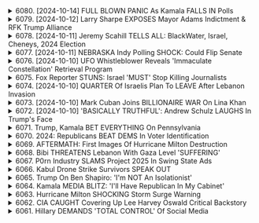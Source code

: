 <details>
<summary>6080. [2024-10-14] FULL BLOWN PANIC As Kamala FALLS IN Polls</summary><br>

<a href="https://www.youtube.com/watch?v=R8-JPe23gy4" target="_blank">
    <img src="https://img.youtube.com/vi/R8-JPe23gy4/maxresdefault.jpg" 
        alt="[Youtube]" width="200">
</a>

# FULL BLOWN PANIC As Kamala FALLS IN Polls

## 2024 選舉分析重點整理

以下就內容彙整出清晰、客觀的重點整理，使用正式用語並以條列格式呈現：

**一、 選民行為與趨勢**

*   **選民動態性：** 强调美国选民的意见并非固定不变，选民在每一次选举中都可能做出不同的投票选择。
*   **分裂票投票：** 反映越来越多的选民在不同层级（例如，总统、参院）投给不同政党的候选人，使得选举预估更加困难。
*   **身份政治與迎合：** 批评民主党傾向於基于选民的种族和族裔identity进行迎合，忽略了选民作为个体的多样化需求。
*   **種族身份政治：** 强调，民主黨過於依賴種族身份來爭取選票，忽略了個體選民的多样需求和关切。

**二、 選舉預測挑戰與偏見**

*   **民調誤差：** 担忧民调可能因为对2020年選舉結果的恐懼，而导致预测上的偏差。民調可能為了避免重蹈覆轍，而過度依賴過去的數據，导致预测結果失準。
*  **過度簡化選民：** 民調和政治分析常以過於簡化的方式描述選民，忽略了他們的複雜性。
*   **民調依賴歷史數據：** 質疑民調過度依賴過去的選舉結果，导致预测结果失準。

**三、 選舉策略與趨勢**

*   **共和黨的種族策略：** 指出共和黨若能在非裔選民中獲得顯著支持，將有機會在選舉中勝出。
*   **白人选票的重要性：** 強調白人选票仍是选举结果的关键，若共和黨能在白人选民中改善支持度，也能影響選舉結果。
*   **民主黨的族群迎合：** 批評民主黨傾向於迎合特定族群的選票，而忽略了選民的個別需求。

**四、 選舉分析總結**

*   **选举的不确定性：** 強調 2024 年選舉極具競爭性，結果難以預測。
*   **選民行为的复杂性：** 强调选民行为的复杂性，以及理解选民意愿的重要性。
*   **分裂票現象：** 反映了选民不再機械地按照政黨投票的情況，使得选举結果更難預測。
*   **選舉的健康意義：** 認為 選民的分裂投票現象，有助於加強民主進程，使選舉更具活力及意義。

**五、 對獨立媒體的呼籲**

*  **獨立媒體重要性：** 強調獨立媒體在提供客觀、多樣觀點方面的重要性。
*   **支持獨立媒體：** 呼籲觀眾支持獨立媒體，以確保媒體 diversity 及媒體自由。

希望以上整理對您有所幫助。
</details>

<details>
<summary>6079. [2024-10-12] Larry Sharpe EXPOSES Mayor Adams Indictment & RFK Trump Alliance</summary><br>

<a href="https://www.youtube.com/watch?v=F1echx8AGd0" target="_blank">
    <img src="https://img.youtube.com/vi/F1echx8AGd0/maxresdefault.jpg" 
        alt="[Youtube]" width="200">
</a>

# Larry Sharpe EXPOSES Mayor Adams Indictment & RFK Trump Alliance

## ラリー・シャープ ポッドキャスト内容 重点整理

**概要:** 独立系政治運動 AV24.org 代表 ラリー・シャープ氏のポッドキャスト内容の整理。RFK Jr.候補への影響、独立運動の役割、米国政治への影響に重点を置いています。

**1. アメリカ政治における独立系運動の影響力**

*   **メッセージの変更:** 独立系政治運動は、既存の二大政党（民主党・共和党）のメッセージに影響を与え、重要な問題を提起できる。特に今回の選挙では、RFK Jr.候補の影響で、健康問題や食糧問題への関心が高まっている。
*   **二大政党の改善:** 独立系運動は、既存の政治家たちにより良い政策を促し、より建設的な政治的対話を促す力がある。
*   **選挙結果への影響:** 独立運動は、直接的に選挙結果を変えることは難しいかもしれないが、結果に大きな影響を与える可能性があり、二大政党の候補が敗北する原因となる場合もある。

**2. ロバート・ケネディ・ジュニア(RFK Jr.)候補への影響**

*   **政治的アジェンダへの影響:** RFK Jr.が健康問題や食糧問題について積極的に語るようにしたのは、独立系運動の影響である。
*   **選挙戦略:** 独立系候補の存在が選挙結果に影響を与える可能性があり、二大政党の候補者が敗北する原因となる場合がある。
*   **既存政党への影響:** ジョー・スタイン氏の動きによって、ミシガン州でのハリス氏が苦戦していると主張。

**3. 独立系運動の役割と戦略**

*   **中間層への働きかけ:** 独立運動は、既存の二大政党に投票しない有権者層（無所属層）にアピールし、影響力を拡大させることを目指す。
*   **建設的対話の促進:** 独立系運動は既存政党間の対立を煽るのではなく、建設的な政治的対話を促し、より良い政策形成に貢献することを目指す。
*   **リバタリアン党との連携:** 独立系運動は、リバタリアン党などの他の独立系運動と協力し、影響力を高めることを目指す。

**4. AV24.org の活動概要**

*   **政策問題への取り組み:** AV24.orgは、様々な政策問題について調査・分析を行い、独自の視点を提供する。
*   **独立系運動の支援:** AV24.orgは、独立系運動を支援し、影響力を拡大させるための活動を行う。
*   **情報発信:** AV24.orgは、ウェブサイト、ソーシャルメディアなどを通じて、様々な情報を発信する。

**5. ラリー・シャープさんの情報**

*   **ウェブサイト:** AV24.org
*   **ソーシャルメディア:** YouTube、Facebook、Twitter (Google で「ラリー・シャープ」を検索。スペルミスに注意: 「E」付き)
*   **その他:** 70年代に活躍したプロレスラー「ラリー・シャープ(ホイール)」とは別人。
</details>

<details>
<summary>6078. [2024-10-11] Jeremy Scahill TELLS ALL: BlackWater, Israel, Cheneys, 2024 Election</summary><br>

<a href="https://www.youtube.com/watch?v=kVaVQxqxkNo" target="_blank">
    <img src="https://img.youtube.com/vi/kVaVQxqxkNo/maxresdefault.jpg" 
        alt="[Youtube]" width="200">
</a>

# Jeremy Scahill TELLS ALL: BlackWater, Israel, Cheneys, 2024 Election

## Breaking Points 讨论重点摘要 (文本内容)

**核心议题:** 巴以冲突、美国内政及民主党策略分析

**一、巴以冲突与人道主义危机**

*   **冲突现状:** 讨论聚焦于加沙地区持续的冲突，强调了人道主义危机和双方人员伤亡。
*   **信息审查与媒体责任:** 讨论强调了获取准确信息的重要性，并对主流媒體的潜在偏见进行了反思。
*   **国际责任与责任归属:**  强调了国际社会在解决冲突以及对平民保护方面的责任。

**二、美国国内政治与选举分析**

*   **特朗普的影响与支持者:** 深入分析了特朗普在选民群体中的持续吸引力，特别是那些感到被忽视和困境中的人群。 
*   **民主党策略的不足:** 指出民主党在吸引蓝领工人阶级和关注人道主义问题的选民方面的失误。
*   **选举责任与道德义务:** 讨论了选民的知情权，以及选民在决定支持的政治候选人时的道德考量。强调选民应基于个人信仰和道德准则做出选择，不应受到政治操纵。
*    **民主党对选举结果的反应**: 批评民主党在选举失败后倾向于将责任推卸给其他人（例如选举舞弊，选民选择等），而忽视自身策略的不足。
*   **对政治家责任的追问**: 强调政治家应为自身政策负责，并听取各方意见。 
*   **不同政治派别的共同点**: 强调不同政治观点的人们，都应该认真倾听对方的诉求和困境，寻求解决问题的方案。

**三、媒体与信息传播**

*   **信息真实性的重要性:** 讨论强调了核实信息来源，避免虚假信息传播的重要性。
*   **媒体的角色:** 媒体应以客观、公正的态度报道新闻，并承担起社会责任。
*   **倾听不同声音**: 强调倾听和理解不同政治观点和文化背景的人们的声音，才能更好地解决冲突和促进社会进步。

**四、 Breaking Points 节目推广**

*   **节目内容介绍**: Breaking Points 推出付费会员节目，提供每日完整的、未经裁剪的节目内容。
*   **节目参与方式**: 通过 breakingpoints.com 成为会员，即可收看完整节目和参与节目讨论。
*   **未来节目预告**: 介绍未来节目预告，及节目主持人在其他地方的活动。
</details>

<details>
<summary>6077. [2024-10-11] NEBRASKA Indy Polling SHOCK: Could Flip Senate</summary><br>

<a href="https://www.youtube.com/watch?v=5ShQaYeO8LM" target="_blank">
    <img src="https://img.youtube.com/vi/5ShQaYeO8LM/maxresdefault.jpg" 
        alt="[Youtube]" width="200">
</a>

# NEBRASKA Indy Polling SHOCK: Could Flip Senate

以下是針對文本的重點整理，以小節條列方式呈現，力求客觀與正式：

**一、主要參選者與選情概況**

*   **州級選情重點：** 關注在搖擺州的選情，尤其是人口遷移對選票版圖的影響。
*   **民主黨優勢：** 搖擺州的人口結構變化，特別是人口流入，可能利好民主黨選情。
*   **共和黨選情：** 特朗普的個人魅力可能有利於他提高選票，但需關注拉丁裔選民的支持度和中間選民的態度。

**二、搖擺州選情分析 (亞利桑那州、內華達州等)**

*   **人口遷移因素：** 搖摆州的選情受到人口流動的顯著影響。民主黨的論點為，可負擔的住房導致選民遷移到搖摆州，從而增加了民主黨選票。
*   **亞利桑那州：**
    *   拉美裔選民的投票意向：關注拉美裔選民，特别是墨西哥移民後代對民主黨和共和黨參選人的偏好。
    *   中間選民：強調中間選民的投票意向，以及對特朗普及其他候選人的態度。
*   **經濟因素:** 可負擔的住宅是影响搖擺州选情的关键。

**三、選民結構與中間派選民**

*   **分裂投票 (Split-Ticket Voting):**  
    *   分裂投票率低迷：2020年分裂投票率處於歷史低點，可能正在回升。
    *   選民模式：分析選民在不同層級選舉中的投票行為。
*   **中間派選民：**  
    *   中間派選民的偏好： 分析中間派選民傾向支持哪方。

**四、候選人分析**

*   **卡雷克（Lake）：** 某些選民對她評價不高。
*   **基奧（Gio）：**
    *   個人背景： 他個人的成長背景，可能更受到與他有相似經歷的選民的青睞。

**五、選情預測**

*   **搖擺州選情：**分析內華達州和亞利桑那州的可勝選程度，及與佛羅里達和德州的比較。
*   **特朗普的影響力：** 预估特朗普的得票率，以及對其他選情的影響程度。



希望這份整理能滿足你的需求，並提供清晰的重點。
</details>

<details>
<summary>6076. [2024-10-10] UFO Whistleblower Reveals 'Immaculate Constellation' Retrieval Program</summary><br>

<a href="https://www.youtube.com/watch?v=DybU9hZfTNo" target="_blank">
    <img src="https://img.youtube.com/vi/DybU9hZfTNo/maxresdefault.jpg" 
        alt="[Youtube]" width="200">
</a>

# UFO Whistleblower Reveals 'Immaculate Constellation' Retrieval Program

好的，以下為根據講者的內容整理的重點，使用正式用語和小節歸納，以條列格式呈現：

**一、不明飛行物 (UFO) / 不明空中現象 (UAP) 情報揭露與延遲**

*   **歷史背景:** 長期以來，美國政府對UFO/UAP資訊的揭露極為緩慢，甚至受到阻礙，例如在約翰·F·肯尼迪總統年代便出現相關干預的現象，以及後續CIA於1950 年代針對相關事件進行的情報收集與掩蓋行為。
*   **當前困境:** 儘管近來有所轉變，但信息公布進度仍然緩慢，甚至存在阻力，原因可能來自情報機構試圖避免暴露特殊存取項目（Special Access Programs）。
*   **政治干預:** 總統（如川普）及行政部門官員（如麥克·龐培歐）可能知悉UAP相關信息，但在公開方面受到限制，因為某些個人或機構認為，向公眾揭露此信息可能會產生不良影響。
*   **現任總統的風險：** 拜登總統被視作容易操縱的理想人選，因此情報機構可能避免向其透露敏感信息。

**二、延遲揭露的原因與策略**

*   **情報機構阻力：** 為了保護機密項目或掩蓋不法行為，情報機構可能積極阻礙UAP信息的公開。
*   **長期掩蓋：** 政府在數十年甚至更長時間內實行掩蓋策略，以避免公眾恐慌或維護國家安全。
*   **特殊存取項目：** 情報機構可能存在高度機密、僅限特定人士存取的項目，這些項目與UAP現象直接相關。
*   **政治操縱：** 政治領導人可能會出於自身政治目的而干擾UAP信息的公開。

**三、揭露進程與未來展望**

*   **國會行動：** 國會議員應要求行政部門公開UAP相關信息，並對掩蓋行為進行調查。
*   **總統職責：** 總統有責任向公眾披露UAP真相，並確保信息透明度。
*   **川普總統的建議：**  川普總統應履行法律義務，向公眾披露已知的所有 UAP 信息。
*   **歷史模式：** 長期掩蓋信息的趨勢表明，真相可能需要數十年才能浮出水面。

**四、政府掩蓋行為的推論**

*   **CIA 陰謀論：** 歷史上，CIA 經常被指控參與陰謀活動，例如在美國國內設置非法監控機構或與海外組織進行秘密合作。
*   **歷史事件：** 美國歷史上曾發生多起具有爭議性的事件，例如 USS Maine 號的爆炸事件，這些事件的真相至今仍備受爭議。

**五、信息獲取的困難性**

*   **時間延遲：** 政府掌握的信息可能需要數十年才能公之於眾。
*   **多層掩蓋：** 為了保護機密，情報機構可能會採取多層次的掩蓋策略。
*   **政治干預：** 政治領導人可能會出於自身政治目的而干擾信息獲取。

**總結:**

講者強調，政府長期以來對 UAP 信息的掩蓋，以及揭露進程中的種種阻力，揭示了對公眾知的真相可能需要很長時間才能水落石出。並呼籲國會議員和總統採取行動，確保信息透明度，讓美國人民了解真相。
</details>

<details>
<summary>6075. Fox Reporter STUNS: Israel 'MUST' Stop Killing Journalists</summary><br>

<a href="https://www.youtube.com/watch?v=8zEhyybsXCU" target="_blank">
    <img src="https://img.youtube.com/vi/8zEhyybsXCU/maxresdefault.jpg" 
        alt="[Youtube]" width="200">
</a>

# Fox Reporter STUNS: Israel 'MUST' Stop Killing Journalists


</details>

<details>
<summary>6074. [2024-10-10] QUARTER Of Israelis Plan To LEAVE After Lebanon Invasion</summary><br>

<a href="https://www.youtube.com/watch?v=oXUGl9MK8gs" target="_blank">
    <img src="https://img.youtube.com/vi/oXUGl9MK8gs/maxresdefault.jpg" 
        alt="[Youtube]" width="200">
</a>

# QUARTER Of Israelis Plan To LEAVE After Lebanon Invasion

## 以色列社會和政治局勢評析 (依據影片整理)

以下依據影片內容，整理以色列社會、政治和潛在危機的重點:

**一、社會分裂與動員危機**

*   **良心拒絕兵役人士的影響:** 以色列社會中日益增多的良心拒絕兵役人士 (佔人口25%-50%的可能性) 對國家安全構成威脅。 這些拒絕服役者不僅不為國防貢獻力量，還佔用國家資源並主導政治決策。
*   **社會動員能力下降:** 歷史上以色列社會能透過全民皆兵有效應對衝突，但目前社會分歧加劇且動員能力下降，對國家未來造成隱憂。
*   **生育率與人口結構：** 低出生率與人口結構問題 (大量拒絕兵役人口) 使得社會維持長期生存和發展能力受到挑戰，加劇社會不穩定因素。

**二、經濟與社會結構失衡**

*   **世俗群體為經濟支柱：** 以色列經濟主要依賴世俗群體，他們是經濟活動的真正推動力。
*   **福利依賴現象：** 某些族群主要依賴政府福利，並在政治上享有特定權益，長期而言對社會經濟造成負擔。
*   **經濟可持續性：** 這種不平衡的社會經濟結構讓人擔憂以色列社會的可持續發展能力，並加劇資源分配不均。

**三、政治與國際情勢的複雜性**

*   **雙重國籍人口與流動性：** 以色列擁有大量雙重國籍人口，具備更高的流動性，更容易尋找海外工作機會或移居國外。
*   **政治影響：** 特定政治人物（例如川普）的勝選可能加速以色列人才流失，進一步加劇社會矛盾。
*   **國際聯盟：** 以色列在死傷人數方面具備優勢，且在美國的默許下，能肆無忌惮地在區域内制造破坏。
*    **美國影響:** 美國對以色列的政策，以及國內對特朗普政策的回應會直接影響人才外流。
*   **與巴勒斯坦衝突：** 與巴勒斯坦衝突是長期存在的議題，但影片強調社會內部分裂才是更主要的問題。

**四、社會分歧與歷史比較**

*   **良心拒絕兵役與越戰:** 良心拒絕兵役的現象讓以色列社會聯想到越戰時期的美國，當時的社會也存在嚴重的分歧和抗戰運動。
*     **階級差異:** 社會分化加劇，特權階層得以逃避兵役，而勞動階層則不得不為國效力。
*   **美國歷史的借鑒：** 越戰對美國社會造成的創傷和分歧，為以色列提供了一個警示。

**五、對未來發展的擔憂**

*   **國家生存危機：** 在退役軍人減少、福利依賴人口增加的情況下，以色列能否在未來繼續生存下去，是一個嚴峻的挑戰。
*   **社會融合：** 如何彌合社會分歧，增強社會凝聚力，是解決以色列問題的关键所在。
*    **長期可持續性:** 由於國內社會結構失衡，以色列的長期可持續性令人擔憂。

總結來說, 影片認為以色列正面临著嚴峻的社會、經濟和政治挑戰，這些挑戰可能會危及国家的長期生存能力。
</details>

<details>
<summary>6073. [2024-10-10] Mark Cuban Joins BILLIONAIRE WAR On Lina Khan</summary><br>

<a href="https://www.youtube.com/watch?v=Kl73nLFZdw8" target="_blank">
    <img src="https://img.youtube.com/vi/Kl73nLFZdw8/maxresdefault.jpg" 
        alt="[Youtube]" width="200">
</a>

# Mark Cuban Joins BILLIONAIRE WAR On Lina Khan

## 重点摘要与分析：特朗普的经济政策、权力斗争与 2025 年税制法案

以下是对文段内容的整理、关键要点提取与分析，按逻辑小节划分：

**I. 特朗普政府的经济政策与支持者**

*   **支持关键群体：** 特朗普的竞选活动和政策主要迎合伊隆·马斯克（代表劳工权益的破坏者）等群体，并承诺延续 2017 年《减税与就业法案》（TCJA）的关键条款。
*   **政策倾向：** 特朗普政府倾向于支持经济利好企业、减税等政策，并可能在AI、加密货币、钢铁、工会和太阳能等领域进行税制调整。
*   **权力结构：**  批评称特朗普在之前的政权中没有充分雇佣足够多的支持者，尤其是拥有不同经济观点的支持者，导致政策执行可能受阻。

**II. 2025 年税制法案（TCJA）与未来经济战**

*   **核心问题：**  2025 年是 TCJA 的关键年份，届时或将面临大规模的政策调整与权力斗争。企业将积极争取延续减税政策。
*   **潜在冲突：**  共和党和民主党围绕税制政策存在分歧，特别是在蓝州（民主党执政的州）的税收问题上，共和党倾向于惩罚这些州，从而导致经济冲突。
*    **下院与上院的影响：** 由于在纽约和新泽西等地共和党支持率上升，这使得下院的共和党可能获得更多力量，导致税制政策调整，而上院可能受到更大程度的制约。

**III. 权力斗争与政治策略**

*   **党派分歧：**   共和党和民主党在关键的经济政策和税制改革上存在严重的党派分歧。
*    **策略：**   强调了共和党倾向于惩罚民主党执政的州，并以这种方式影响税收政策，以及这种策略可能对经济产生影响。

**IV.  未来经济政策的展望与风险评估**

*   **经济关键时期：**  未来十年（从 2025 年开始）是美国经济政策的关键时期，税制法案的调整将对 AI、加密货币、钢铁、工会、太阳能等领域产生重大影响。
*    **潜在风险：**  强调了税制问题是未来美国经济的风险所在，以及未来的政策调整将如何影响不同的产业和群体。

**V.  呼吁关注与行动**

*    **政策讨论：**  呼吁听众关注未来经济政策的讨论和改革。
*   **信息共享：**   鼓励观众支持独立媒体，关注 breakingpoints.com 上的信息和节目。

**总结：**

文段内容主要围绕特朗普的经济政策、未来的税制改革、权力斗争，以及 2025 年税制法案的影响展开。 文段强调了 2025 年将是美国经济政策的关键年份，并呼吁公众关注和参与未来的政策讨论。
</details>

<details>
<summary>6072. [2024-10-10] 'BASICALLY TRUTHFUL': Andrew Schulz LAUGHS In Trump's Face</summary><br>

<a href="https://www.youtube.com/watch?v=4jaJHr64oFM" target="_blank">
    <img src="https://img.youtube.com/vi/4jaJHr64oFM/maxresdefault.jpg" 
        alt="[Youtube]" width="200">
</a>

# 'BASICALLY TRUTHFUL': Andrew Schulz LAUGHS In Trump's Face

## 川普 & 哈里斯 選舉策略深度解讀：重點摘要

本篇内容為播客/影片节选的文本，主要分析了美國大选（暗示为 2024年）中，川普和哈里斯阵营的选举策略。以下为重点整理：

**一、 選舉策略核心：目標人口群體的聚焦**

*   **川普陣營:** 強烈針對**年輕男性**，視其為潛在投票群。分析顯示，年輕男性比例上而言更加保守。
*   **哈里斯陣營:** 傳統上仰賴頻繁投票的選民，但在選舉投票率較低的人群中落後。

**二、 策略應用：多元化傳播渠道的運用**

*   **播客的崛起:** 雙方陣營均積極利用播客作為選舉宣傳的主要渠道。
    *   **Call Her Daddy:** 該播客被認為是哈里斯陣營接觸年輕女性選民的重要渠道，但收聽型態多以純音頻為主，下載量甚至可能超過收聽次數。
    *   **傳統媒體&新興媒體結合:** 分析認為，此次大选是首次將播客作為選舉策略核心的選舉。
*   **現場動員的重要性:** 強調動員不常投票的選民(特别是年輕男性)，需要大量的資金和人力進行聯絡、提醒、宣傳，建立投票計畫，以提高投票率。

**三、 民調數據分析：選民基礎與潛在選票**

*   **哈里斯領先:** 在頻繁投票的選民(尤其是有穩定投票習慣者)中，哈里斯支持度持續領先。
*   **特朗普優勢:** 在不常投票的選民中，特朗普的支持度較領先。策略重点在于提高该人群的投票率。

**四、 戰略考量：政治操作與策略聯盟**

*   **“父親幫”(Daddy Gang):** 分析提及，該組織為政治操作的幕後推手，可能與哈里斯陣营的行動有關。
*   **社會人口統計學的影響:** 策略建議，若要打造真正的多元聯盟，可能集中力量爭取男性選民，儘管這種做法在社會層面上可能存在爭議。

**五、 選舉活動的資金投入：現場動員與網絡傳播**

*   **現場動員的重要性：** 強調現場動員的必要性，透過金錢和人力來聯絡選民、提醒投票、建立投票計畫。
*   **資金分配的考量：** 分析質疑，特朗普陣營可能尚未充分投入資金於現場動員活動，以激發不常投票民眾的投票意願。但強調，資金的有效分配有助於提升選民參與度和投票率。

**總結:** 分析指出，本次選舉的重點在於爭奪不常投票的選民，特別是年輕男性選民。如何有效動員並提升其投票率將決定選舉結果。陣營需要在資金、人力、策略上進行有效部署。
</details>

<details>
<summary>6071. Trump, Kamala BET EVERYTHING On Pennsylvania</summary><br>

<a href="https://www.youtube.com/watch?v=Il2J23JSPzc" target="_blank">
    <img src="https://img.youtube.com/vi/Il2J23JSPzc/maxresdefault.jpg" 
        alt="[Youtube]" width="200">
</a>

# Trump, Kamala BET EVERYTHING On Pennsylvania


</details>

<details>
<summary>6070. 2024: Republicans BEAT DEMS In Voter Identification</summary><br>

<a href="https://www.youtube.com/watch?v=spTWX6ElVi8" target="_blank">
    <img src="https://img.youtube.com/vi/spTWX6ElVi8/maxresdefault.jpg" 
        alt="[Youtube]" width="200">
</a>

# 2024: Republicans BEAT DEMS In Voter Identification


</details>

<details>
<summary>6069. AFTERMATH: First Images Of Hurricane Milton Destruction</summary><br>

<a href="https://www.youtube.com/watch?v=6qcLBtETV98" target="_blank">
    <img src="https://img.youtube.com/vi/6qcLBtETV98/maxresdefault.jpg" 
        alt="[Youtube]" width="200">
</a>

# AFTERMATH: First Images Of Hurricane Milton Destruction


</details>

<details>
<summary>6068. Bibi THREATENS Lebanon With Gaza Level 'SUFFERING'</summary><br>

<a href="https://www.youtube.com/watch?v=r-8K8Q90c8Y" target="_blank">
    <img src="https://img.youtube.com/vi/r-8K8Q90c8Y/maxresdefault.jpg" 
        alt="[Youtube]" width="200">
</a>

# Bibi THREATENS Lebanon With Gaza Level 'SUFFERING'


</details>

<details>
<summary>6067. P0rn Industry SLAMS Project 2025 In Swing State Ads</summary><br>

<a href="https://www.youtube.com/watch?v=GmlLD409pKM" target="_blank">
    <img src="https://img.youtube.com/vi/GmlLD409pKM/maxresdefault.jpg" 
        alt="[Youtube]" width="200">
</a>

# P0rn Industry SLAMS Project 2025 In Swing State Ads


</details>

<details>
<summary>6066. Kabul Drone Strike Survivors SPEAK OUT</summary><br>

<a href="https://www.youtube.com/watch?v=lXz4GVUplZA" target="_blank">
    <img src="https://img.youtube.com/vi/lXz4GVUplZA/maxresdefault.jpg" 
        alt="[Youtube]" width="200">
</a>

# Kabul Drone Strike Survivors SPEAK OUT


</details>

<details>
<summary>6065. Trump On Ben Shapiro: 'I'm NOT An Isolationist'</summary><br>

<a href="https://www.youtube.com/watch?v=kvkYZcuDHcY" target="_blank">
    <img src="https://img.youtube.com/vi/kvkYZcuDHcY/maxresdefault.jpg" 
        alt="[Youtube]" width="200">
</a>

# Trump On Ben Shapiro: 'I'm NOT An Isolationist'


</details>

<details>
<summary>6064. Kamala MEDIA BLITZ: 'I'll Have Republican In My Cabinet'</summary><br>

<a href="https://www.youtube.com/watch?v=t0F2kdGEqY8" target="_blank">
    <img src="https://img.youtube.com/vi/t0F2kdGEqY8/maxresdefault.jpg" 
        alt="[Youtube]" width="200">
</a>

# Kamala MEDIA BLITZ: 'I'll Have Republican In My Cabinet'


</details>

<details>
<summary>6063. Hurricane Milton SHOCKING Storm Surge Warning</summary><br>

<a href="https://www.youtube.com/watch?v=0jE8UwkiM8k" target="_blank">
    <img src="https://img.youtube.com/vi/0jE8UwkiM8k/maxresdefault.jpg" 
        alt="[Youtube]" width="200">
</a>

# Hurricane Milton SHOCKING Storm Surge Warning


</details>

<details>
<summary>6062. CIA CAUGHT Covering Up Lee Harvey Oswald Critical Backstory</summary><br>

<a href="https://www.youtube.com/watch?v=5MXMIPA9JeU" target="_blank">
    <img src="https://img.youtube.com/vi/5MXMIPA9JeU/maxresdefault.jpg" 
        alt="[Youtube]" width="200">
</a>

# CIA CAUGHT Covering Up Lee Harvey Oswald Critical Backstory


</details>

<details>
<summary>6061. Hillary DEMANDS 'TOTAL CONTROL' Of Social Media</summary><br>

<a href="https://www.youtube.com/watch?v=eE8eANlUsys" target="_blank">
    <img src="https://img.youtube.com/vi/eE8eANlUsys/maxresdefault.jpg" 
        alt="[Youtube]" width="200">
</a>

# Hillary DEMANDS 'TOTAL CONTROL' Of Social Media


</details>

